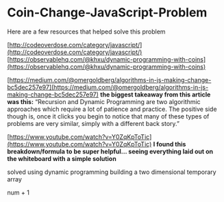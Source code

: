 # Coin-Change-JavaScript-Problem


Here are a few resources that helped solve this problem


[http://codeoverdose.com/category/javascript/](http://codeoverdose.com/category/javascript/)
[https://observablehq.com/@khxu/dynamic-programming-with-coins](https://observablehq.com/@khxu/dynamic-programming-with-coins)

[https://medium.com/@omergoldberg/algorithms-in-js-making-change-bc5dec257e97](https://medium.com/@omergoldberg/algorithms-in-js-making-change-bc5dec257e97)
**the biggest takeaway from this article was this:**
“Recursion and Dynamic Programming are two algorithmic approaches which require a lot of patience and practice. The positive side though is, once it clicks you begin to notice that many of these types of problems are very similar, simply with a different back story.”


[https://www.youtube.com/watch?v=Y0ZqKpToTic](https://www.youtube.com/watch?v=Y0ZqKpToTic)
**I found this breakdown/formula to be super helpful… seeing everything laid out on the whiteboard with a simple solution**

solved using dynamic programming
building a two dimensional temporary array

num + 1 

